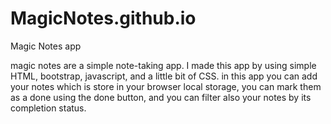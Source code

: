 # MagicNotes.github.io
Magic Notes app

magic notes are a simple note-taking app. I made this app by using simple HTML, bootstrap, javascript, and a little bit of CSS.  in this app you can add your notes which is store in your browser local storage, you can mark them as a done using the done button, and you can filter also your notes by its completion status. 
